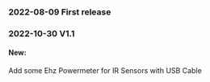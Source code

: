 ### 2022-08-09 First release

### 2022-10-30 V1.1

#### New:
Add some Ehz Powermeter for IR Sensors with USB Cable